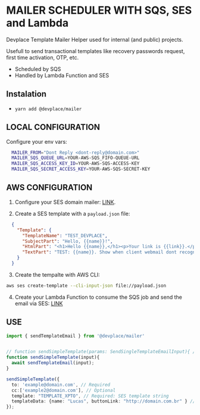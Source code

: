 # MAILER SCHEDULER WITH SQS, SES and Lambda

Devplace Template Mailer Helper used for internal (and public) projects.

Usefull to send transactional templates like recovery passwords request, first time activation, OTP, etc.

- Scheduled by SQS
- Handled by Lambda Function and SES

## Instalation

* ```yarn add @devplace/mailer```


## LOCAL CONFIGURATION

Configure your env vars:

```bash
  MAILER_FROM="Dont Reply <dont-reply@domain.com>"
  MAILER_SQS_QUEUE_URL=YOUR-AWS-SQS_FIFO-QUEUE-URL
  MAILER_SQS_ACCESS_KEY_ID=YOUR-AWS-SQS-ACCESS-KEY
  MAILER_SQS_SECRET_ACCESS_KEY=YOUR-AWS-SQS-SECRET-KEY
```

## AWS CONFIGURATION

1. Configure your SES domain mailer: [LINK](https://docs.aws.amazon.com/ses/latest/DeveloperGuide/send-personalized-email-api.html).

2. Create a SES template with a ```payload.json``` file:

```json
  {
    "Template": {
      "TemplateName": "TEST_DEVPLACE",
      "SubjectPart": "Hello, {{name}}!",
      "HtmlPart": "<h1>Hello {{name}},</h1><p>Your link is {{link}}.</p>",
      "TextPart": "TEST: {{name}}. Show when client webmail dont recognize HTML."
    }
  }
```

3. Create the tempalte with AWS CLI:

```bash
aws ses create-template --cli-input-json file://payload.json
```

4. Create your Lambda Function to consume the SQS job and send the email via SES: [LINK](http://todo.com)


## USE

```typescript
import { sendTemplateEmail } from '@devplace/mailer'


// function sendSimpleTemplate(params: SendSingleTemplateEmailInput){ // Typescript approach
function sendSimpleTemplate(input){
  await sendTemplateEmail(input);
}

sendSimpleTemplate({
  to: 'example@domain.com', // Required
  cc:['example2@domain.com'], // Optional
  template: "TEMPLATE_XPTO", // Required: SES template string
  templateData: {name: "Lucas", buttonLink: "http://domain.com.br" } // Required: SES template data (required by each specific template)
});

```

